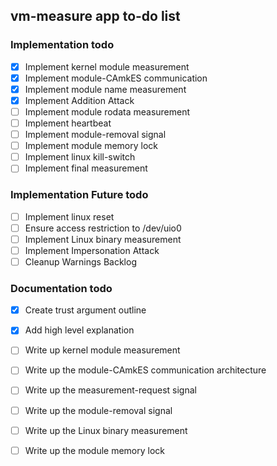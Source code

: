 ## vm-measure app to-do list

### Implementation todo
- [x] Implement kernel module measurement
- [x] Implement module-CAmkES communication
- [x] Implement module name measurement
- [x] Implement Addition Attack
- [ ] Implement module rodata measurement
- [ ] Implement heartbeat
- [ ] Implement module-removal signal
- [ ] Implement module memory lock
- [ ] Implement linux kill-switch
- [ ] Implement final measurement

### Implementation Future todo
- [ ] Implement linux reset
- [ ] Ensure access restriction to /dev/uio0
- [ ] Implement Linux binary measurement
- [ ] Implement Impersonation Attack
- [ ] Cleanup Warnings Backlog

### Documentation todo
- [x] Create trust argument outline
- [x] Add high level explanation
- [ ] Write up kernel module measurement
- [ ] Write up the module-CAmkES communication architecture
- [ ] Write up the measurement-request signal
- [ ] Write up the module-removal signal
- [ ] Write up the Linux binary measurement
- [ ] Write up the module memory lock


